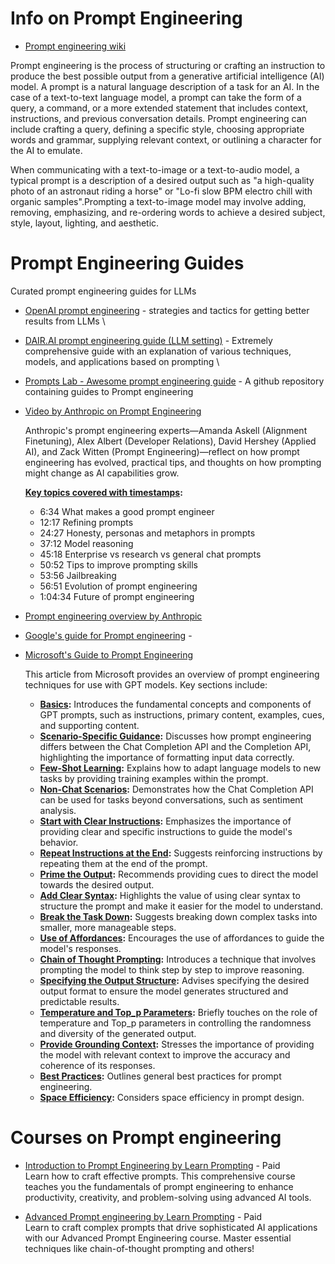 # Info on Prompt Engineering
- [Prompt engineering wiki](https://en.wikipedia.org/wiki/Prompt_engineering)

Prompt engineering is the process of structuring or crafting an instruction to produce the best possible output from a generative artificial intelligence (AI) model.
A prompt is a natural language description of a task for an AI. In the case of a text-to-text language model, a prompt can take the form of a query, a command, or a more extended statement that includes context, instructions, and previous conversation details. Prompt engineering can include crafting a query, defining a specific style, choosing appropriate words and grammar, supplying relevant context, or outlining a character for the AI to emulate.

When communicating with a text-to-image or a text-to-audio model, a typical prompt is a description of a desired output such as "a high-quality photo of an astronaut riding a horse" or "Lo-fi slow BPM electro chill with organic samples".Prompting a text-to-image model may involve adding, removing, emphasizing, and re-ordering words to achieve a desired subject, style, layout, lighting, and aesthetic.

# Prompt Engineering Guides

Curated prompt engineering guides for LLMs

- [OpenAI prompt engineering](https://platform.openai.com/docs/guides/prompt-engineering) - strategies and tactics for getting better results from LLMs \
- [DAIR.AI prompt engineering guide (LLM setting)](https://www.promptingguide.ai/) - Extremely comprehensive guide with an explanation of various techniques, models, and applications based on prompting \
- [Prompts Lab - Awesome prompt engineering guide](https://github.com/promptslab/Awesome-Prompt-Engineering) - A github repository containing guides to Prompt engineering

- [Video by Anthropic on Prompt Engineering](https://www.youtube.com/watch?v=T9aRN5JkmL8)

  Anthropic's prompt engineering experts—Amanda Askell (Alignment Finetuning), Alex Albert (Developer Relations), David Hershey (Applied AI), and Zack Witten (Prompt Engineering)—reflect on how prompt engineering has evolved, practical tips, and thoughts on how prompting might change as AI capabilities grow.

  **[Key topics covered with timestamps](pplx://action/followup):**
  - 6:34 What makes a good prompt engineer
  - 12:17 Refining prompts
  - 24:27 Honesty, personas and metaphors in prompts
  - 37:12 Model reasoning
  - 45:18 Enterprise vs research vs general chat prompts
  - 50:52 Tips to improve prompting skills
  - 53:56 Jailbreaking
  - 56:51 Evolution of prompt engineering
  - 1:04:34 Future of prompt engineering

- [Prompt engineering overview by Anthropic](https://docs.anthropic.com/en/docs/build-with-claude/prompt-engineering/overview)
- [Google's guide for Prompt engineering](https://cloud.google.com/discover/what-is-prompt-engineering) -
- [Microsoft's Guide to Prompt Engineering](https://learn.microsoft.com/en-us/azure/ai-services/openai/concepts/prompt-engineering?tabs=chat)

  This article from Microsoft provides an overview of prompt engineering techniques for use with GPT models. Key sections include:

  - **[Basics](pplx://action/followup):** Introduces the fundamental concepts and components of GPT prompts, such as instructions, primary content, examples, cues, and supporting content.
  - **[Scenario-Specific Guidance](pplx://action/followup):** Discusses how prompt engineering differs between the Chat Completion API and the Completion API, highlighting the importance of formatting input data correctly.
  - **[Few-Shot Learning](pplx://action/followup):** Explains how to adapt language models to new tasks by providing training examples within the prompt.
  - **[Non-Chat Scenarios](pplx://action/followup):** Demonstrates how the Chat Completion API can be used for tasks beyond conversations, such as sentiment analysis.
  - **[Start with Clear Instructions](pplx://action/followup):** Emphasizes the importance of providing clear and specific instructions to guide the model's behavior.
  - **[Repeat Instructions at the End](pplx://action/followup):** Suggests reinforcing instructions by repeating them at the end of the prompt.
  - **[Prime the Output](pplx://action/followup):** Recommends providing cues to direct the model towards the desired output.
  - **[Add Clear Syntax](pplx://action/followup):** Highlights the value of using clear syntax to structure the prompt and make it easier for the model to understand.
  - **[Break the Task Down](pplx://action/followup):** Suggests breaking down complex tasks into smaller, more manageable steps.
  - **[Use of Affordances](pplx://action/followup):** Encourages the use of affordances to guide the model's responses.
  - **[Chain of Thought Prompting](pplx://action/followup):** Introduces a technique that involves prompting the model to think step by step to improve reasoning.
  - **[Specifying the Output Structure](pplx://action/followup):** Advises specifying the desired output format to ensure the model generates structured and predictable results.
  - **[Temperature and Top_p Parameters](pplx://action/followup):** Briefly touches on the role of temperature and Top_p parameters in controlling the randomness and diversity of the generated output.
  - **[Provide Grounding Context](pplx://action/followup):** Stresses the importance of providing the model with relevant context to improve the accuracy and coherence of its responses.
  - **[Best Practices](pplx://action/followup):** Outlines general best practices for prompt engineering.
  - **[Space Efficiency](pplx://action/followup):** Considers space efficiency in prompt design.

# Courses on Prompt engineering
- [Introduction to Prompt Engineering by Learn Prompting](https://learnprompting.org/courses/introduction_to_prompt_engineering) - Paid \
Learn how to craft effective prompts. This comprehensive course teaches you the fundamentals of prompt engineering to enhance productivity, creativity, and problem-solving using advanced AI tools.

- [Advanced Prompt engineering by Learn Prompting](https://learnprompting.org/courses/advanced-prompt-engineering) - Paid \
  Learn to craft complex prompts that drive sophisticated AI applications with our Advanced Prompt Engineering course. Master essential techniques like chain-of-thought prompting and others!

